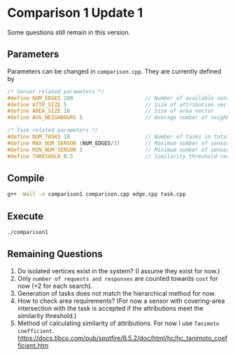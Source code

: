 # Comparison 1 Update 1

Some questions still remain in this version.

## Parameters
Parameters can be changed in `comparison.cpp`. They are currently defined by 
``` c++
/* Sensor related parameters */
#define NUM_EDGES 200                       // Number of available sensors in total
#define ATTR_SIZE 5                         // Size of attribution vector
#define AREA_SIZE 10                        // Size of area vector
#define AVG_NEIGHBOURS 5                    // Average number of neighbours of each sensor

/* Task related parameters */
#define NUM_TASKS 10                        // Number of tasks in total
#define MAX_NUM_SENSOR (NUM_EDGES/3)        // Maximum number of sensors required by a task
#define MIN_NUM_SENSOR 1                    // Minimum number of sensors required by a task
#define THRESHOLD 0.5                       // Similarity threshold required by a task
```

## Compile
```bash
g++ -Wall -o comparison1 comparison.cpp edge.cpp task.cpp
```

## Execute
```bash
./comparison1
```

## Remaining Questions
1. Do isolated vertices exist in the system?
    (I assume they exist for now.)
2. Only `number of requests and responses` are counted towards `cost` for now (+2 for each search). 
3. Generation of tasks does not match the hierarchical method for now.
4. How to check area requirements? (For now a sensor with covering-area intersection with the task is accepted if the attributions meet the similarity threshold.)
5. Method of calculating similarity of attributions. For now I use `Tanimoto coefficient`. https://docs.tibco.com/pub/spotfire/6.5.2/doc/html/hc/hc_tanimoto_coefficient.htm